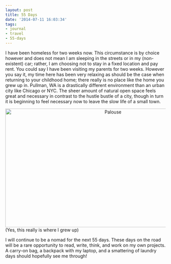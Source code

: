 ```yaml
---
layout: post
title: 55 Days
date: '2014-07-11 16:03:34'
tags:
- journal
- travel
- 55-days
---
```


I have been homeless for two weeks now. This circumstance is by choice however and does not mean I am sleeping in the streets or in my (non-existent) car; rather, I am choosing not to stay in a fixed location and pay rent. You could say I have been visiting my parents for two weeks. However you say it, my time here has been very relaxing as should be the case when returning to your childhood home; there really is no place like the home you grew up in. Pullman, WA is a drastically different environment than an urban city like Chicago or NYC. The sheer amount of natural open space feels great and necessary in contrast to the hustle bustle of a city, though in turn it is beginning to feel necessary now to leave the slow life of a small town.

<div align="center"><img src="http://upload.wikimedia.org/wikipedia/commons/a/a0/Palouse_hills_northeast_of_Walla_Walla.jpg" alt="Palouse" style="width: 661px;height: 373px" /></div>
(Yes, this really is where I grew up)

I will continue to be a nomad for the next 55 days. These days on the road will be a rare opportunity to read, write, think, and work on my own projects. A carry-on bag, a backpack with my laptop, and a smattering of laundry days should hopefully see me through!
